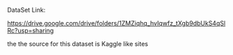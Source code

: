 DataSet Link: 

https://drive.google.com/drive/folders/1ZMZiqhq_hvIqwfz_tXgb9dbUkS4qSlRc?usp=sharing

the the source for this dataset is Kaggle like sites
